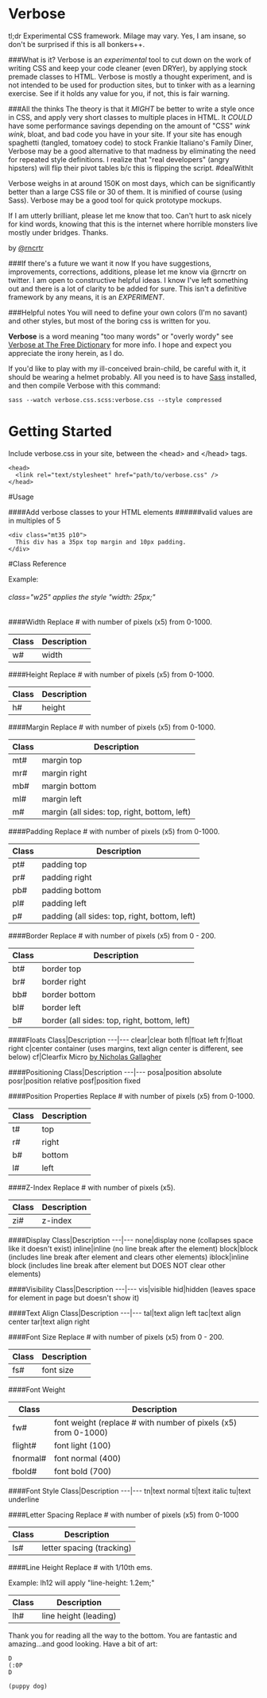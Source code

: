 Verbose
=======
tl;dr Experimental CSS framework. Milage may vary. Yes, I am insane, so don't be surprised if this is all bonkers++.

###What is it?
Verbose is an *experimental* tool to cut down on the work of writing CSS and keep your code cleaner (even DRYer), by applying stock premade classes to HTML. Verbose is mostly a thought experiment, and is not intended to be used for production sites, but to tinker with as a learning exercise. See if it holds any value for you, if not, this is fair warning. 

###All the thinks
The theory is that it *MIGHT* be better to write a style once in CSS, and apply very short classes to multiple places in HTML. It *COULD* have some performance savings depending on the amount of "CSS" *wink wink*, bloat, and bad code you have in your site. If your site has enough spaghetti (tangled, tomatoey code) to stock Frankie Italiano's Family Diner, Verbose may be a good alternative to that madness by eliminating the need for repeated style definitions. I realize that "real developers" (angry hipsters) will flip their pivot tables b/c this is flipping the script. #dealWithIt 

Verbose weighs in at around 150K on most days, which can be significantly better than a large CSS file or 30 of them. It is minified of course (using Sass). Verbose may be a good tool for quick prototype mockups.

If I am utterly brilliant, please let me know that too. Can't hurt to ask nicely for kind words, knowing that this is the internet where horrible monsters live mostly under bridges. Thanks.

by [@rncrtr](http://twitter.com/rncrtr)

###If there's a future we want it now
If you have suggestions, improvements, corrections, additions, please let me know via @rncrtr on twitter. I am open to constructive helpful ideas. I know I've left something out and there is a lot of clarity to be added for sure. This isn't a definitive framework by any means, it is an *EXPERIMENT*.


###Helpful notes
You will need to define your own colors (I'm no savant) and other styles, but most of the boring css is written for you.

**Verbose** is a word meaning "too many words" or "overly wordy" see [Verbose at The Free Dictionary](http://www.thefreedictionary.com/verbose) for more info. I hope and expect you appreciate the irony herein, as I do.

If you'd like to play with my ill-conceived brain-child, be careful with it, it should be wearing a helmet probably. All you need is to have [Sass](http://sass-lang.com/) installed, and then compile Verbose with this command:

    sass --watch verbose.css.scss:verbose.css --style compressed
    

# Getting Started
Include verbose.css in your site, between the &lt;head&gt; and &lt;/head&gt; tags.

    <head>
      <link rel="text/stylesheet" href="path/to/verbose.css" />
    </head>

#Usage

####Add verbose classes to your HTML elements 
######valid values are in multiples of 5
    
    <div class="mt35 p10">
      This div has a 35px top margin and 10px padding. 
    </div>

#Class Reference

Example:
###### class="w25" applies the style "width: 25px;" 

####Width
Replace # with number of pixels (x5) from 0-1000.

Class|Description
---|---
w#|width

####Height
Replace # with number of pixels (x5) from 0-1000.

Class|Description
---|---
h#|height

####Margin
Replace # with number of pixels (x5) from 0-1000. 

Class|Description
---|---
mt#|margin top
mr#|margin right
mb#|margin bottom
ml#|margin left
m#|margin (all sides: top, right, bottom, left)

####Padding
Replace # with number of pixels (x5) from 0-1000. 

Class|Description
---|---
pt#|padding top
pr#|padding right
pb#|padding bottom
pl#|padding left
p#|padding (all sides: top, right, bottom, left)

####Border
Replace # with number of pixels (x5) from 0 - 200. 

Class|Description
---|---
bt#|border top
br#|border right
bb#|border bottom
bl#|border left
b#|border (all sides: top, right, bottom, left)

####Floats
Class|Description
---|---
clear|clear both
fl|float left
fr|float right
c|center container (uses margins, text align center is different, see below)
cf|Clearfix Micro [by Nicholas Gallagher](http://nicolasgallagher.com/micro-clearfix-hack/)

####Positioning
Class|Description
---|---
posa|position absolute
posr|position relative
posf|position fixed

####Position Properties
Replace # with number of pixels (x5) from 0-1000.

Class|Description
---|---
t#|top
r#|right 
b#|bottom
l#|left

####Z-Index
Replace # with number of pixels (x5). 

Class|Description
---|---
zi#|z-index

####Display
Class|Description
---|---
none|display none (collapses space like it doesn't exist)
inline|inline (no line break after the element)
block|block (includes line break after element and clears other elements)
iblock|inline block (includes line break after element but DOES NOT clear other elements)

####Visibility
Class|Description
---|---
vis|visible
hid|hidden  (leaves space for element in page but doesn't show it)

####Text Align
Class|Description
---|---
tal|text align left
tac|text align center
tar|text align right

####Font Size
Replace # with number of pixels (x5) from 0 - 200. 

Class|Description
---|---
fs#|font size

####Font Weight
 
Class|Description
---|---
fw#|font weight (replace # with number of pixels (x5) from 0-1000)
flight#|font light (100)
fnormal#|font normal (400)
fbold#|font bold (700)

####Font Style
Class|Description
---|---
tn|text normal
ti|text italic
tu|text underline

####Letter Spacing
Replace # with number of pixels (x5) from 0-1000

Class|Description
---|---
ls#|letter spacing (tracking)

####Line Height
Replace # with 1/10th ems. 

Example: lh12 will apply "line-height: 1.2em;"

Class|Description
---|---
lh#|line height (leading)








Thank you for reading all the way to the bottom. You are fantastic and amazing...and good looking. Have a bit of art:

    D
    (:0P
    D

    (puppy dog)